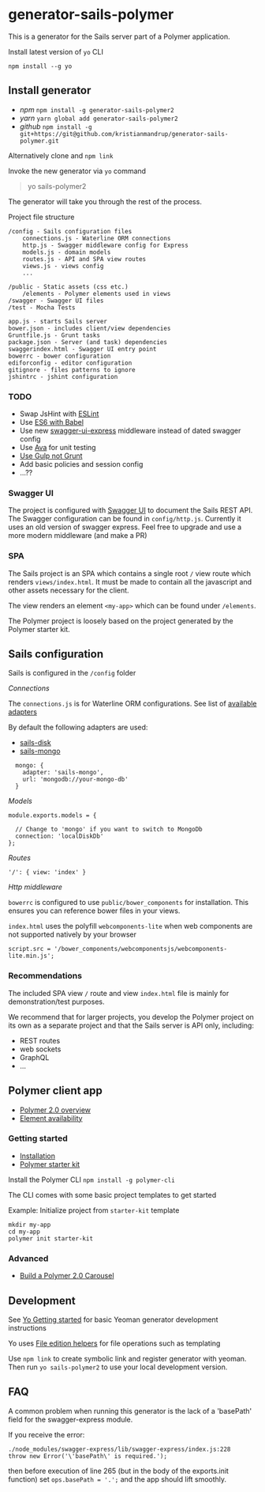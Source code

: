 # generator-sails-polymer

This is a generator for the Sails server part of a Polymer application.

Install latest version of `yo` CLI

`npm install --g yo`

## Install generator
- *npm* `npm install -g generator-sails-polymer2`
- *yarn* `yarn global add generator-sails-polymer2`
- *github* `npm install -g git+https://git@github.com/kristianmandrup/generator-sails-polymer.git`

Alternatively clone and `npm link`

Invoke the new generator via `yo` command

>yo sails-polymer2

The generator will take you through the rest of the process.

Project file structure

```
/config - Sails configuration files
    connections.js - Waterline ORM connections
    http.js - Swagger middleware config for Express
    models.js - domain models
    routes.js - API and SPA view routes
    views.js - views config
    ...

/public - Static assets (css etc.)
    /elements - Polymer elements used in views
/swagger - Swagger UI files
/test - Mocha Tests

app.js - starts Sails server
bower.json - includes client/view dependencies
Gruntfile.js - Grunt tasks
package.json - Server (and task) dependencies
swaggerindex.html - Swagger UI entry point
bowerrc - bower configuration
ediforconfig - editor configuration
gitignore - files patterns to ignore
jshintrc - jshint configuration
```

### TODO

- Swap JsHint with [ESLint](http://eslint.org/)
- Use [ES6 with Babel](https://babeljs.io/)
- Use new [swagger-ui-express](https://www.npmjs.com/package/swagger-ui-express) middleware instead of dated swagger config
- Use [Ava](https://github.com/avajs/ava) for unit testing
- [Use Gulp not Grunt](https://www.npmjs.com/package/sails-generate-gulp)
- Add basic policies and session config
- ...??

### Swagger UI

The project is configured with [Swagger UI](http://swagger.io/swagger-ui/) to document the Sails REST API. The Swagger configuration can be found in `config/http.js`. Currently it uses an old version of swagger express.
Feel free to upgrade and use a more modern middleware (and make a PR)

### SPA

The Sails project is an SPA which contains a single root `/` view route which renders `views/index.html`. It must be made to contain all the javascript and other assets necessary for the client.

The view renders an element `<my-app>` which can be found under `/elements`.

The Polymer project is loosely based on the project generated by the Polymer starter kit.

## Sails configuration
Sails is configured in the `/config` folder

*Connections*

The `connections.js` is for Waterline ORM configurations.
See list of [available adapters](http://sailsjs.com/documentation/concepts/extending-sails/adapters/available-adapters)

By default the following adapters are used:
- [sails-disk](https://www.npmjs.com/package/sails-disk)
- [sails-mongo](https://www.npmjs.com/package/sails-mongo)

```
  mongo: {
    adapter: 'sails-mongo',
    url: 'mongodb://your-mongo-db'
  }
```

*Models*

```
module.exports.models = {

  // Change to 'mongo' if you want to switch to MongoDb
  connection: 'localDiskDb'
};
```

*Routes*

```
'/': { view: 'index' }
```

*Http middleware*

`bowerrc` is configured to use `public/bower_components` for installation.
This ensures you can reference bower files in your views.

`index.html` uses the polyfill `webcomponents-lite` when web components are not supported natively by your browser

`script.src = '/bower_components/webcomponentsjs/webcomponents-lite.min.js';`

### Recommendations
The included SPA view `/` route and view `index.html` file is mainly for demonstration/test purposes.

We recommend that for larger projects, you develop the Polymer project on its own as a separate project and that the Sails server is API only, including:
- REST routes
- web sockets
- GraphQL
- ...

## Polymer client app
- [Polymer 2.0 overview](https://www.polymer-project.org/1.0/blog/2016-09-09-polymer-2.0)
- [Element availability](https://www.polymer-project.org/2.0/docs/about_20#polymer-element-availability)

### Getting started
- [Installation](https://www.polymer-project.org/2.0/docs/about_20#installing)
- [Polymer starter kit](https://developers.google.com/web/tools/polymer-starter-kit/)

Install the Polymer CLI
`npm install -g polymer-cli`

The CLI comes with some basic project templates to get started

Example: Initialize project from `starter-kit` template 

```
mkdir my-app
cd my-app
polymer init starter-kit
```

### Advanced
- [Build a Polymer 2.0 Carousel](https://codelabs.developers.google.com/codelabs/polymer-2-carousel/#0)

## Development
See [Yo Getting started](http://yeoman.io/authoring/index.html) for basic Yeoman generator development instructions

Yo uses [File edition helpers](https://github.com/sboudrias/mem-fs-editor) for file operations such as templating

Use `npm link` to create symbolic link and register generator with yeoman. Then run `yo sails-polymer2` to use your local development version.

## FAQ
A common problem when running this generator is the lack of a 'basePath' field for the swagger-express module.

If you receive the error:

```
./node_modules/swagger-express/lib/swagger-express/index.js:228
throw new Error('\'basePath\' is required.');
```

then before execution of line 265 (but in the body of the exports.init function) set `ops.basePath = '.';` and the app should lift smoothly.






